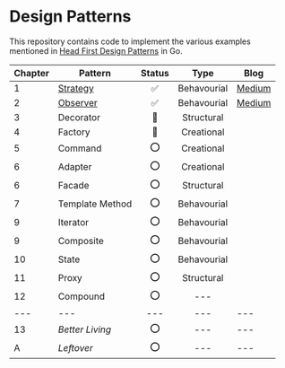 # Design Patterns

This repository contains code to implement the various examples mentioned in [Head First Design Patterns](https://www.wickedlysmart.com/head-first-design-patterns/) in Go.

| Chapter | Pattern | Status | Type | Blog |
| --- | --- | :---: | :---: | --- |
| 1 | [Strategy](/strategy) | ✅ | Behavourial | [Medium](https://srinjoysantra.medium.com/strategy-pattern-in-golang-5d6f9cab475a) |
| 2 | [Observer](/observer) | ✅ | Behavourial | [Medium](https://srinjoysantra.medium.com/observer-pattern-in-go-aebbe83785b5)
| 3 | Decorator | 🚧 | Structural | |
| 4 | Factory | 🚧 | Creational | |
| 5 | Command | ⭕ | Creational | |
| 6 | Adapter | ⭕ | Creational | |
| 6 | Facade | ⭕ | Structural | |
| 7 | Template Method | ⭕ | Behavourial | |
| 9 | Iterator | ⭕ | Behavourial | |
| 9 | Composite | ⭕ | Behavourial | |
| 10 | State |  ⭕ | Behavourial | |
| 11 | Proxy |  ⭕ | Structural | |
| 12 | Compound | ⭕ | --- | |
| --- | --- | --- | --- | --- | ---|
| 13 | *Better Living* | ⭕ | --- | --- |
| A | *Leftover* | ⭕ | --- | --- |
